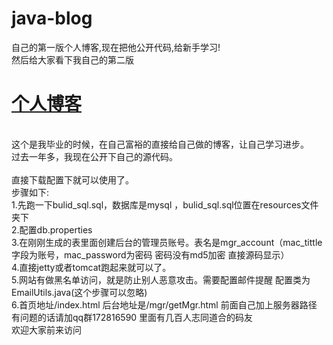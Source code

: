# java-blog<br>
自己的第一版个人博客,现在把他公开代码,给新手学习!<br>
然后给大家看下我自己的第二版<h1><a href="https://www.liangzl.com" target="_blank">个人博客</a></h1><br>
这个是我毕业的时候，在自己富裕的直接给自己做的博客，让自己学习进步。<br>
过去一年多，我现在公开下自己的源代码。<br><br>
直接下载配置下就可以使用了。<br>
步骤如下:<br>
1.先跑一下bulid_sql.sql，数据库是mysql ，bulid_sql.sql位置在resources文件夹下<br>
2.配置db.properties<br>
3.在刚刚生成的表里面创建后台的管理员账号。表名是mgr_account（mac_tittle字段为账号，mac_password为密码  密码没有md5加密 直接源码显示）<br>
4.直接jetty或者tomcat跑起来就可以了。<br>
5.网站有做黑名单访问，就是防止别人恶意攻击。需要配置邮件提醒 配置类为EmailUtils.java(这个步骤可以忽略)<br>
6.首页地址/index.html    后台地址是/mgr/getMgr.html  前面自己加上服务器路径<br>
有问题的话请加qq群172816590  里面有几百人志同道合的码友<br>
欢迎大家前来访问<br>
<br>
